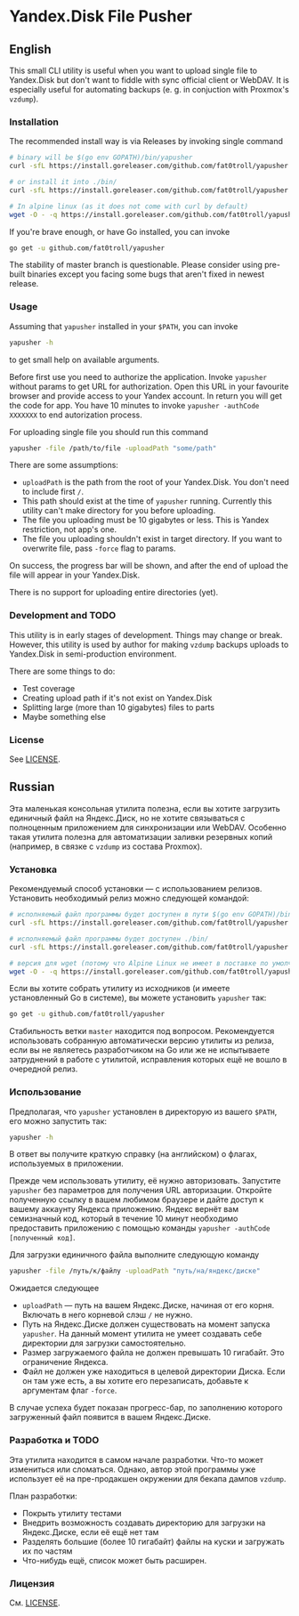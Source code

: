 # Yandex.Disk File Pusher

## English

This small CLI utility is useful when you want to upload single file to Yandex.Disk but don't want to fiddle with sync official client or WebDAV. It is especially useful for automating backups (e. g. in conjuction with Proxmox's ``vzdump``).

### Installation

The recommended install way is via Releases by invoking single command

```sh
# binary will be $(go env GOPATH)/bin/yapusher
curl -sfL https://install.goreleaser.com/github.com/fat0troll/yapusher.sh | sh -s -- -b $(go env GOPATH)/bin vX.Y.Z

# or install it into ./bin/
curl -sfL https://install.goreleaser.com/github.com/fat0troll/yapusher.sh | sh -s vX.Y.Z

# In alpine linux (as it does not come with curl by default)
wget -O - -q https://install.goreleaser.com/github.com/fat0troll/yapusher.sh | sh -s vX.Y.Z
```

If you're brave enough, or have Go installed, you can invoke

```sh
go get -u github.com/fat0troll/yapusher
```

The stability of master branch is questionable. Please consider using pre-built binaries except you facing some bugs that aren't fixed in newest release.

### Usage

Assuming that ``yapusher`` installed in your ``$PATH``, you can invoke

```sh
yapusher -h
```

to get small help on available arguments.

Before first use you need to authorize the application. Invoke ``yapusher`` without params to get URL for authorization. Open this URL in your favourite browser and provide access to your Yandex account. In return you will get the code for app. You have 10 minutes to invoke ``yapusher -authCode XXXXXXX`` to end autorization process.

For uploading single file you should run this command

```sh
yapusher -file /path/to/file -uploadPath "some/path"
```

There are some assumptions:

* ``uploadPath`` is the path from the root of your Yandex.Disk. You don't need to include first ``/``.
* This path should exist at the time of ``yapusher`` running. Currently this utility can't make directory for you before uploading.
* The file you uploading must be 10 gigabytes or less. This is Yandex restriction, not app's one.
* The file you uploading shouldn't exist in target directory. If you want to overwrite file, pass ``-force`` flag to params.

On success, the progress bar will be shown, and after the end of upload the file will appear in your Yandex.Disk.

There is no support for uploading entire directories (yet).

### Development and TODO

This utility is in early stages of development. Things may change or break. However, this utility is used by author for making ``vzdump`` backups uploads to Yandex.Disk in semi-production environment.

There are some things to do:

* Test coverage
* Creating upload path if it's not exist on Yandex.Disk
* Splitting large (more than 10 gigabytes) files to parts
* Maybe something else

### License

See [LICENSE](https://github.com/fat0troll/yapusher/blob/master/LICENSE).

## Russian

Эта маленькая консольная утилита полезна, если вы хотите загрузить единичный файл на Яндекс.Диск, но не хотите связываться с полноценным приложением для синхронизации или WebDAV. Особенно такая утилита полезна для автоматизации заливки резервных копий (например, в связке с ``vzdump`` из состава Proxmox).

### Установка

Рекомендуемый способ установки — с использованием релизов. Установить необходимый релиз можно следующей командой:

```sh
# исполняемый файл программы будет доступен в пути $(go env GOPATH)/bin/golangci-lint
curl -sfL https://install.goreleaser.com/github.com/fat0troll/yapusher.sh | sh -s -- -b $(go env GOPATH)/bin vX.Y.Z

# исполняемый файл программы будет доступен ./bin/
curl -sfL https://install.goreleaser.com/github.com/fat0troll/yapusher.sh | sh -s vX.Y.Z

# версия для wget (потому что Alpine Linux не имеет в поставке по умолчанию curl)
wget -O - -q https://install.goreleaser.com/github.com/fat0troll/yapusher.sh | sh -s vX.Y.Z
```

Если вы хотите собрать утилиту из исходников (и имеете установленный Go в системе), вы можете установить ``yapusher`` так:

```sh
go get -u github.com/fat0troll/yapusher
```

Стабильность ветки ``master`` находится под вопросом. Рекомендуется использовать собранную автоматически версию утилиты из релиза, если вы не являетесь разработчиком на Go или же не испытываете затруднений в работе с утилитой, исправления которых ещё не вошло в очередной релиз.

### Использование

Предполагая, что ``yapusher`` установлен в директорую из вашего ``$PATH``, его можно запустить так:

```sh
yapusher -h
```

В ответ вы получите краткую справку (на английском) о флагах, используемых в приложении.

Прежде чем использовать утилиту, её нужно авторизовать. Запустите ``yapusher`` без параметров для получения URL авторизации. Откройте полученную ссылку в вашем любимом браузере и дайте доступ к вашему аккаунту Яндекса приложению. Яндекс вернёт вам семизначный код, который в течение 10 минут необходимо предоставить приложению c помощью команды ``yapusher -authCode [полученный код]``.

Для загрузки единичного файла выполните следующую команду

```sh
yapusher -file /путь/к/файлу -uploadPath "путь/на/яндекс/диске"
```

Ожидается следующее

* ``uploadPath`` — путь на вашем Яндекс.Диске, начиная от его корня. Включать в него корневой слэш ``/`` не нужно.
* Путь на Яндекс.Диске должен существовать на момент запуска ``yapusher``. На данный момент утилита не умеет создавать себе директории для загрузки самостоятельно.
* Размер загружаемого файла не должен превышать 10 гигабайт. Это ограничение Яндекса.
* Файл не должен уже находиться в целевой директории Диска. Если он там уже есть, а вы хотите его перезаписать, добавьте к аргументам флаг ``-force``.

В случае успеха будет показан прогресс-бар, по заполнению которого загруженный файл появится в вашем Яндекс.Диске.

### Разработка и TODO

Эта утилита находится в самом начале разработки. Что-то может измениться или сломаться. Однако, автор этой программы уже использует её на пре-продакшен окружении для бекапа дампов ``vzdump``.

План разработки:

* Покрыть утилиту тестами
* Внедрить возможность создавать директорию для загрузки на Яндекс.Диске, если её ещё нет там
* Разделять большие (более 10 гигабайт) файлы на куски и загружать их по частям
* Что-нибудь ещё, список может быть расширен.

### Лицензия

См. [LICENSE](https://github.com/fat0troll/yapusher/blob/master/LICENSE).
